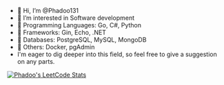 - 👋 Hi, I’m @Phadoo131
- 👀 I’m interested in Software development
- 🌱 Programming Languages: Go, C#, Python
- 🌱 Frameworks: Gin, Echo, .NET
- 🌱 Databases: PostgreSQL, MySQL, MongoDB
- 🌱 Others: Docker, pgAdmin
- I'm eager to dig deeper into this field, so feel free to give a suggestion on any parts.

[![Phadoo's LeetCode Stats](https://leetcode-stats.vercel.app/api?username=Slight1304&theme=Dark)](https://github.com/JeremyTsaii/leetcode-stats)


<!---
Phadoo131/Phadoo131 is a ✨ special ✨ repository because its `README.md` (this file) appears on your GitHub profile.
You can click the Preview link to take a look at your changes.
--->
